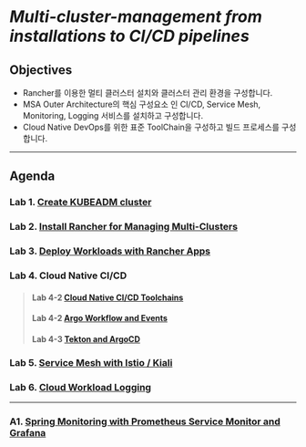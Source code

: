 
# *Multi-cluster-management from installations to CI/CD pipelines*

## Objectives
- Rancher를 이용한 멀티 클러스터 설치와 클러스터 관리 환경을 구성합니다.
- MSA Outer Architecture의 핵심 구성요소 인  CI/CD, Service Mesh, Monitoring, Logging 서비스를 설치하고 구성합니다.
- Cloud Native DevOps를 위한 표준 ToolChain을 구성하고 빌드 프로세스를 구성합니다.

---

## Agenda  

### Lab 1. [Create KUBEADM cluster](./docs/Lab1-create-kubeadm-cluster.md) 
### Lab 2. [Install Rancher for Managing Multi-Clusters](./docs/Lab2-install-rancher-for-managing-multi-clusters.md)
### Lab 3. [Deploy Workloads with Rancher Apps](./docs/Lab3-deploy-workloads-with-rancher-apps.md)
### Lab 4. Cloud Native CI/CD
> #### Lab 4-2 [Cloud Native CI/CD Toolchains](./docs/Lab4-1-cloud-native-ci-cd-toolchains.md)
> #### Lab 4-2 [Argo Workflow and Events](./docs/Lab4-2-argo-workflow-events.md)
> #### Lab 4-3 [Tekton and ArgoCD](./docs/Lab4-3-cloud-native-cicd-with-tekton-argocd.md)
### Lab 5. [Service Mesh with Istio / Kiali](./docs/Lab5-service-mesh-with-istio.md)
### Lab 6. [Cloud Workload Logging](./docs/Lab6-cloud-workload-logging.md)
---
### A1. [Spring Monitoring with Prometheus Service Monitor and Grafana](./docs/A1-spring-monitoring-with-prometheus-grafana.md)
